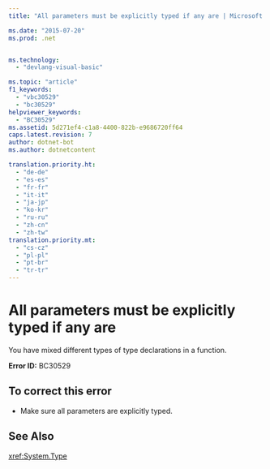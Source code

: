 ```yaml
---
title: "All parameters must be explicitly typed if any are | Microsoft Docs"

ms.date: "2015-07-20"
ms.prod: .net


ms.technology: 
  - "devlang-visual-basic"

ms.topic: "article"
f1_keywords: 
  - "vbc30529"
  - "bc30529"
helpviewer_keywords: 
  - "BC30529"
ms.assetid: 5d271ef4-c1a8-4400-822b-e9686720ff64
caps.latest.revision: 7
author: dotnet-bot
ms.author: dotnetcontent

translation.priority.ht: 
  - "de-de"
  - "es-es"
  - "fr-fr"
  - "it-it"
  - "ja-jp"
  - "ko-kr"
  - "ru-ru"
  - "zh-cn"
  - "zh-tw"
translation.priority.mt: 
  - "cs-cz"
  - "pl-pl"
  - "pt-br"
  - "tr-tr"
---
```

# All parameters must be explicitly typed if any are
You have mixed different types of type declarations in a function.  
  
 **Error ID:** BC30529  
  
## To correct this error  
  
-   Make sure all parameters are explicitly typed.  
  
## See Also  
 <xref:System.Type>